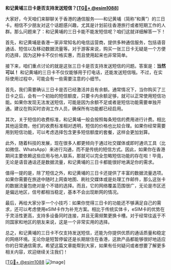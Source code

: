 **和记黄埔三日卡是否支持发送短信？[[TG💪+ @esim1088](https://t.me/s/esim1088)]**

大家好，今天咱们来聊聊关于香港的通信服务——和记黄埔（简称“和黄”）的三日卡。相信不少朋友对这个话题感兴趣，尤其是计划前往香港旅行或者短期工作的人群。那么问题来了：和记黄埔的三日卡能不能发短信呢？咱们这就详细解答一下！

首先，和记黄埔是香港一家非常知名的电信运营商，提供多种通信服务，包括语音通话、短信以及移动数据流量等。对于游客来说，购买一张三日卡无疑是一个方便的选择，因为这种卡不仅价格实惠，而且使用起来也非常简单。

接下来，咱们重点讨论的就是这张三日卡是否支持发送短信的问题。答案是：**当然可以！** 和记黄埔的三日卡不仅仅能够用于打电话，还能发送短信哦。不过，在实际使用过程中，可能会有一些需要注意的小细节。

首先，我们需要确认三日卡是否已经激活并且有余额。通常情况下，当你购买了三日卡之后，会有一个初始的短信额度，只要卡内余额足够，就可以正常使用短信功能。如果你发现无法发送短信，可能是因为余额不足或者是短信功能需要单独开通。建议在购买时咨询工作人员，确保所有功能都已经启用。

其次，关于短信的收费标准，和记黄埔一般会按照每条短信的费用进行计费。相比其他运营商，他们的收费标准相对透明，短信的价格也比较合理。如果你经常需要用到短信功能，可以考虑选择包含更多短信额度的套餐，这样会更加划算。

此外，随着科技的发展，现在很多人都更倾向于通过社交媒体或即时通讯工具（比如微信、WhatsApp）来进行沟通，而不是传统的短信方式。因此，如果你在香港期间主要依赖这些应用与他人联系，那就可以完全忽略短信功能的存在啦！毕竟，无论是语音通话还是数据流量，和记黄埔的三日卡都能很好地满足你的需求。

值得一提的是，除了短信之外，和记黄埔的三日卡还提供了丰富的数据流量选项。如果你需要在旅途中随时上网查地图、刷社交媒体或是处理工作邮件，那么这张卡的数据流量包绝对是个不错的选择。而且，它的网络覆盖范围很广，无论是市区还是偏远地区，信号都相当稳定，基本不会出现断网的情况。

最后，再给大家分享一个小技巧：如果你觉得三日卡的功能还不够满足自己的需求，还可以考虑使用eSIM卡作为补充方案。相比于传统实体卡，eSIM卡的优势在于灵活性更高，支持多设备同时连接，并且无需频繁更换卡槽。对于经常往返于不同国家和地区的朋友来说，这是一个非常实用的选择。

总之，和记黄埔的三日卡不仅支持发送短信，还能为你提供优质的通话质量和稳定的网络环境。无论你是短暂停留还是长期居住在香港，这款产品都能够很好地适应你的日常通信需求。希望这篇文章能帮到大家，如果有任何疑问或者想要了解更多相关内容，欢迎继续关注我们！

[[TG💪+ @esim1088](https://t.me/s/esim1088) ![Image](https://i.postimg.cc/4NQfJmqS/Snipaste-2025-05-13-00-14-12.png)]